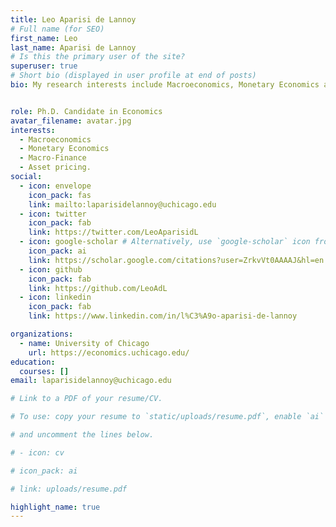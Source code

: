 ```yaml
---
title: Leo Aparisi de Lannoy
# Full name (for SEO)
first_name: Leo
last_name: Aparisi de Lannoy
# Is this the primary user of the site?
superuser: true
# Short bio (displayed in user profile at end of posts)
bio: My research interests include Macroeconomics, Monetary Economics and Macro-Finance.


role: Ph.D. Candidate in Economics
avatar_filename: avatar.jpg
interests:
  - Macroeconomics
  - Monetary Economics
  - Macro-Finance
  - Asset pricing.
social:
  - icon: envelope
    icon_pack: fas
    link: mailto:laparisidelannoy@uchicago.edu
  - icon: twitter
    icon_pack: fab
    link: https://twitter.com/LeoAparisidL
  - icon: google-scholar # Alternatively, use `google-scholar` icon from `ai` icon pack
    icon_pack: ai
    link: https://scholar.google.com/citations?user=ZrkvVt0AAAAJ&hl=en
  - icon: github
    icon_pack: fab
    link: https://github.com/LeoAdL
  - icon: linkedin
    icon_pack: fab
    link: https://www.linkedin.com/in/l%C3%A9o-aparisi-de-lannoy

organizations:
  - name: University of Chicago
    url: https://economics.uchicago.edu/
education:
  courses: []
email: laparisidelannoy@uchicago.edu

# Link to a PDF of your resume/CV.

# To use: copy your resume to `static/uploads/resume.pdf`, enable `ai` icons in `params.yaml`,

# and uncomment the lines below.

# - icon: cv

# icon_pack: ai

# link: uploads/resume.pdf

highlight_name: true
---
```

